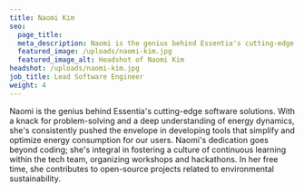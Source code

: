 ```yaml
---
title: Naomi Kim
seo:
  page_title:
  meta_description: Naomi is the genius behind Essentia's cutting-edge software solutions.
  featured_image: /uploads/naomi-kim.jpg
  featured_image_alt: Headshot of Naomi Kim
headshot: /uploads/naomi-kim.jpg
job_title: Lead Software Engineer
weight: 4
---
```


Naomi is the genius behind Essentia's cutting-edge software solutions. With a knack for problem-solving and a deep understanding of energy dynamics, she's consistently pushed the envelope in developing tools that simplify and optimize energy consumption for our users. Naomi's dedication goes beyond coding; she's integral in fostering a culture of continuous learning within the tech team, organizing workshops and hackathons. In her free time, she contributes to open-source projects related to environmental sustainability.





